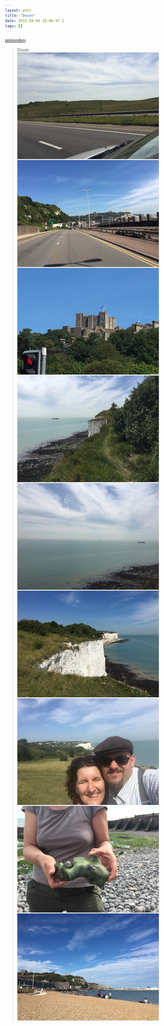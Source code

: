```yaml
---
layout: post
title: "Dover"
date: 2015-08-09 16:06:47 Z
tags: []
---
```

[piplondon](http://pipobscure.uk/post/126261105797/dover):

> Dover
![](/media/2015/08/126261115454_0.jpg)
![](/media/2015/08/126261115454_1.jpg)
![](/media/2015/08/126261115454_2.jpg)
![](/media/2015/08/126261115454_3.jpg)
![](/media/2015/08/126261115454_4.jpg)
![](/media/2015/08/126261115454_5.jpg)
![](/media/2015/08/126261115454_6.jpg)
![](/media/2015/08/126261115454_7.jpg)
![](/media/2015/08/126261115454_8.jpg)
